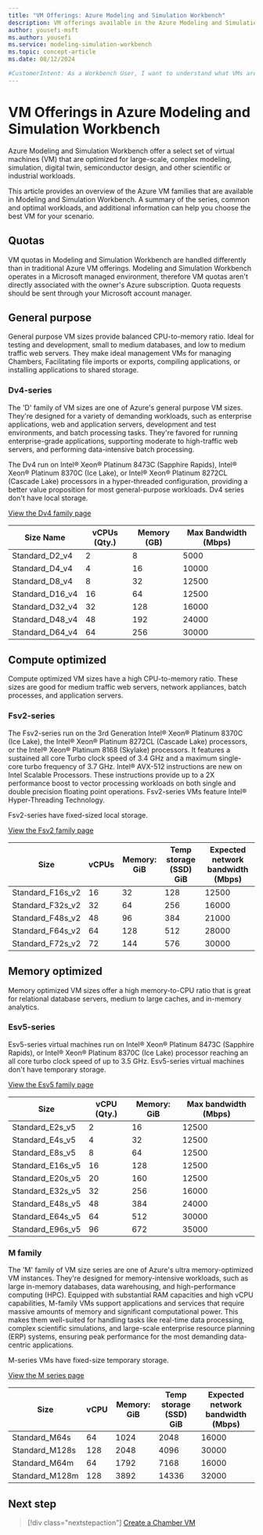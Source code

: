```yaml
---
title: "VM Offerings: Azure Modeling and Simulation Workbench"
description: VM offerings available in the Azure Modeling and Simulation Workbench
author: yousefi-msft
ms.author: yousefi
ms.service: modeling-simulation-workbench
ms.topic: concept-article
ms.date: 08/12/2024

#CustomerIntent: As a Workbench User, I want to understand what VMs are offered on the Azure Modeling and Simulation Workbench so that I can pick the right VM for my needs.
---
```

# VM Offerings in Azure Modeling and Simulation Workbench

Azure Modeling and Simulation Workbench offer a select set of virtual machines (VM) that are optimized for large-scale, complex modeling, simulation, digital twin, semiconductor design, and other scientific or industrial workloads.

This article provides an overview of the Azure VM families that are available in Modeling and Simulation Workbench. A summary of the series, common and optimal workloads, and additional information can help you choose the best VM for your scenario.

## Quotas

VM quotas in Modeling and Simulation Workbench are handled differently than in traditional Azure VM offerings. Modeling and Simulation Workbench operates in a Microsoft managed environment, therefore VM quotas aren't directly associated with the owner's Azure subscription. Quota requests should be sent through your Microsoft account manager.

## General purpose

General purpose VM sizes provide balanced CPU-to-memory ratio. Ideal for testing and development, small to medium databases, and low to medium traffic web servers. They make ideal management VMs for managing Chambers, Facilitating file imports or exports, compiling applications, or installing applications to shared storage.

### Dv4-series

The 'D' family of VM sizes are one of Azure's general purpose VM sizes. They're designed for a variety of demanding workloads, such as enterprise applications, web and application servers, development and test environments, and batch processing tasks. They're favored for running enterprise-grade applications, supporting moderate to high-traffic web servers, and performing data-intensive batch processing.

The Dv4 run on Intel® Xeon® Platinum 8473C (Sapphire Rapids), Intel® Xeon® Platinum 8370C (Ice Lake), or Intel® Xeon® Platinum 8272CL (Cascade Lake) processors in a hyper-threaded configuration, providing a better value proposition for most general-purpose workloads. Dv4 series don't have local storage.

[View the Dv4 family page](/azure/virtual-machines/sizes/general-purpose/dv4-series)

| Size Name | vCPUs (Qty.) | Memory (GB) | Max Bandwidth (Mbps) |
| --- | --- | --- | --- |
| Standard_D2_v4 | 2 | 8 | 5000 |
| Standard_D4_v4 | 4 | 16 | 10000 |
| Standard_D8_v4 | 8 | 32 | 12500 |
| Standard_D16_v4 | 16 | 64 | 12500 |
| Standard_D32_v4 | 32 | 128 | 16000 |
| Standard_D48_v4 | 48 | 192 | 24000 |
| Standard_D64_v4 | 64 | 256 | 30000 |

## Compute optimized

Compute optimized VM sizes have a high CPU-to-memory ratio. These sizes are good for medium traffic web servers, network appliances, batch processes, and application servers.

### Fsv2-series

The Fsv2-series run on the 3rd Generation Intel® Xeon® Platinum 8370C (Ice Lake), the Intel® Xeon® Platinum 8272CL (Cascade Lake) processors, or the Intel® Xeon® Platinum 8168 (Skylake) processors. It features a sustained all core Turbo clock speed of 3.4 GHz and a maximum single-core turbo frequency of 3.7 GHz. Intel® AVX-512 instructions are new on Intel Scalable Processors. These instructions provide up to a 2X performance boost to vector processing workloads on both single and double precision floating point operations. Fsv2-series VMs feature Intel® Hyper-Threading Technology.

Fsv2-series have fixed-sized local storage.

[View the Fsv2 family page](/azure/virtual-machines/sizes/compute-optimized/fsv2-series)

| Size | vCPUs | Memory: GiB | Temp storage (SSD) GiB | Expected network bandwidth (Mbps) |
|---|---|---|---|---|
| Standard_F16s_v2 | 16 | 32 | 128 | 12500 |
| Standard_F32s_v2 | 32 | 64 | 256 | 16000 |
| Standard_F48s_v2 | 48 | 96 | 384 | 21000 |
| Standard_F64s_v2 | 64 | 128 | 512 | 28000 |
| Standard_F72s_v2 | 72 | 144 | 576 | 30000 |

## Memory optimized

Memory optimized VM sizes offer a high memory-to-CPU ratio that is great for relational database servers, medium to large caches, and in-memory analytics.

### Esv5-series

Esv5-series virtual machines run on Intel® Xeon® Platinum 8473C (Sapphire Rapids), or Intel® Xeon® Platinum 8370C (Ice Lake) processor reaching an all core turbo clock speed of up to 3.5 GHz. Esv5-series virtual machines don't have temporary storage.

[View the Esv5 family page](/azure/virtual-machines/ev5-esv5-series)

| Size | vCPU (Qty.) | Memory: GiB | Max bandwidth (Mbps) |
|---|---|---|---|
| Standard_E2s_v5  | 2  | 16 | 12500 |
| Standard_E4s_v5  | 4  | 32 | 12500 |
| Standard_E8s_v5  | 8  | 64 | 12500 |
| Standard_E16s_v5 | 16 | 128 | 12500 |
| Standard_E20s_v5 | 20 | 160 | 12500 |
| Standard_E32s_v5 | 32 | 256 | 16000 |
| Standard_E48s_v5 | 48 | 384 | 24000 |
| Standard_E64s_v5 | 64 | 512 | 30000 |
| Standard_E96s_v5 | 96 | 672 | 35000 |

### M family

The 'M' family of VM size series are one of Azure's ultra memory-optimized VM instances. They're designed for memory-intensive workloads, such as large in-memory databases, data warehousing, and high-performance computing (HPC). Equipped with substantial RAM capacities and high vCPU capabilities, M-family VMs support applications and services that require massive amounts of memory and significant computational power. This makes them well-suited for handling tasks like real-time data processing, complex scientific simulations, and large-scale enterprise resource planning (ERP) systems, ensuring peak performance for the most demanding data-centric applications.

M-series VMs have fixed-size temporary storage.

[View the M series page](/azure/virtual-machines/m-series)

| Size      | vCPU | Memory: GiB | Temp storage (SSD) GiB | Expected network bandwidth (Mbps) |
|----------------|------|-------------|------------------------|-----------------------------------|
| Standard_M64s | 64  | 1024    | 2048          | 16000               |
| Standard_M128s | 128 | 2048    | 4096          | 30000               |
| Standard_M64m | 64  | 1792    | 7168          | 16000               |
| Standard_M128m | 128 | 3892    | 14336         | 32000               |

## Next step

> [!div class="nextstepaction"]
> [Create a Chamber VM](./how-to-guide-chamber-vm.md)
